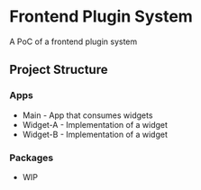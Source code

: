 # Frontend Plugin System

A PoC of a frontend plugin system

## Project Structure

### Apps

- Main - App that consumes widgets
- Widget-A - Implementation of a widget
- Widget-B - Implementation of a widget

### Packages

- WIP